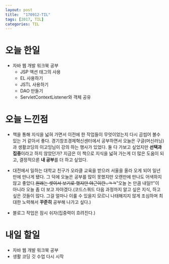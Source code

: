 ```yaml
---
layout: post
title:  "170912-TIL"
tags: [2017, TIL]
categories: TIL
---
```

오늘 한일
========
- 자바 웹 개발 워크북 공부
  - JSP 액션 태그의 사용
  - EL 사용하기
  - JSTL 사용하기
  - DAO 만들기
  - ServletContextListener와 객체 공유

오늘 느낀점
==========
- 책을 통해 지식을 넓혀 가면서 이전에 한 작업들이 무엇이었는지 다시 곱씹어 볼수 있는 거 같아서 좋다. 경기창조경제혁신센터에서 공부하면서 오늘은 구글(머신러닝)과 생활코딩의 이고잉님이 강의 하는 행사가 있었다. 둘 다 가보고 싶었지만 **선택과 집중**이라고 하지 않았던가? 지금은 이 책으로 지식을 넓혀 가는게 더 많은 도움이 되고, 결정적으론 **내 공부**를 더 하고 싶었다.

- 대전에서 일하는 대학교 친구가 오라클 교육을 받으러 서울을 올라 오게 되어 일년만에 만나게 됐다. 그 덕에 오늘은 공부를 많이 못했지만 오랜만에 만나도 어색하지 않고 좋았다.~~원래는 셋이서 보기로 했지만 야근이란..ㅋㅋ~~"오늘 논 만큼 내일!!"이 아니라 오늘 좀 더 보고 자야겠다.(코드스쿼드 다음 과정까지 알고 싶은 지식, 하고 싶은 것들이 많다. 그걸 얼마나 이룰 수 있을지 모르니 나태해지지 않게 조심하며 최대한 노력해서 **꾸준히** 공부해 나가고 싶다.)

- 블로그 작업은 잠시 쉬자(집중력이 흐려진다.)

내일 할일
========
- 자바 웹 개발 워크북 공부
- 생활 코딩 깃 수업 다시 시작
